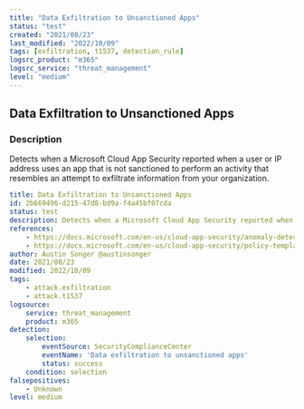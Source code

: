 ```yaml
---
title: "Data Exfiltration to Unsanctioned Apps"
status: "test"
created: "2021/08/23"
last_modified: "2022/10/09"
tags: [exfiltration, t1537, detection_rule]
logsrc_product: "m365"
logsrc_service: "threat_management"
level: "medium"
---
```


## Data Exfiltration to Unsanctioned Apps

### Description

Detects when a Microsoft Cloud App Security reported when a user or IP address uses an app that is not sanctioned to perform an activity that resembles an attempt to exfiltrate information from your organization.

```yml
title: Data Exfiltration to Unsanctioned Apps
id: 2b669496-d215-47d8-bd9a-f4a45bf07cda
status: test
description: Detects when a Microsoft Cloud App Security reported when a user or IP address uses an app that is not sanctioned to perform an activity that resembles an attempt to exfiltrate information from your organization.
references:
    - https://docs.microsoft.com/en-us/cloud-app-security/anomaly-detection-policy
    - https://docs.microsoft.com/en-us/cloud-app-security/policy-template-reference
author: Austin Songer @austinsonger
date: 2021/08/23
modified: 2022/10/09
tags:
    - attack.exfiltration
    - attack.t1537
logsource:
    service: threat_management
    product: m365
detection:
    selection:
        eventSource: SecurityComplianceCenter
        eventName: 'Data exfiltration to unsanctioned apps'
        status: success
    condition: selection
falsepositives:
    - Unknown
level: medium

```
